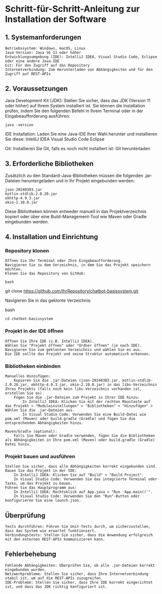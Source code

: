 # Schritt-für-Schritt-Anleitung zur Installation der Software
## 1. Systemanforderungen

    Betriebssystem: Windows, macOS, Linux
    Java-Version: Java SE 11 oder höher
    Entwicklungsumgebung (IDE): IntelliJ IDEA, Visual Studio Code, Eclipse oder eine andere Java-IDE
    Git: Für den Zugriff auf das Repository
    Internetverbindung: Zum Herunterladen von Abhängigkeiten und für den Zugriff auf REST-APIs

## 2. Voraussetzungen

Java Development Kit (JDK): Stellen Sie sicher, dass das JDK (Version 11 oder höher) auf Ihrem System installiert ist. Sie können die Installation prüfen, indem Sie den folgenden Befehl in Ihrem Terminal oder in der Eingabeaufforderung ausführen:

    java -version

IDE Installation: Laden Sie eine Java-IDE Ihrer Wahl herunter und installieren Sie diese:
    IntelliJ IDEA
    Visual Studio Code
    Eclipse

Git: Installieren Sie Git, falls es noch nicht installiert ist:
    Git herunterladen

## 3. Erforderliche Bibliotheken

Zusätzlich zu den Standard-Java-Bibliotheken müssen die folgenden .jar-Dateien heruntergeladen und in Ihr Projekt eingebunden werden:

    json-20240303.jar
    kotlin-stdlib-2.0.20.jar
    okhttp-4.9.3.jar
    okio-2.10.0.jar

Diese Bibliotheken können entweder manuell in das Projektverzeichnis kopiert oder über eine Build-Management-Tool wie Maven oder Gradle eingebunden werden.

## 4. Installation und Einrichtung
### Repository klonen

    Öffnen Sie Ihr Terminal oder Ihre Eingabeaufforderung.
    Navigieren Sie zu dem Verzeichnis, in dem Sie das Projekt speichern möchten.
    Klonen Sie das Repository von GitHub:

    bash

git clone https://github.com/IhrRepository/chatbot-basissystem.git

Navigieren Sie in das geklonte Verzeichnis:

bash

    cd chatbot-basissystem

### Projekt in der IDE öffnen

    Öffnen Sie Ihre IDE (z.B. IntelliJ IDEA).
    Wählen Sie "Projekt öffnen" oder "Ordner öffnen" (je nach IDE).
    Navigieren Sie zum geklonten Verzeichnis und wählen Sie es aus.
    Die IDE sollte das Projekt und seine Struktur automatisch erkennen.

### Bibliotheken einbinden

    Manuelles Hinzufügen:
        Kopieren Sie die .jar-Dateien (json-20240303.jar, kotlin-stdlib-2.0.20.jar, okhttp-4.9.3.jar, okio-2.10.0.jar) in das libs-Verzeichnis Ihres Projekts (falls noch kein libs-Verzeichnis vorhanden ist, erstellen Sie es).
        Fügen Sie die .jar-Dateien zum Projekt in Ihrer IDE hinzu:
            In IntelliJ IDEA: Klicken Sie mit der rechten Maustaste auf das Projekt > "Moduleinstellungen" > "Bibliotheken" > "Hinzufügen" > Wählen Sie die .jar-Dateien aus.
            In Visual Studio Code: Verwenden Sie eine Build-Datei wie pom.xml (Maven) oder build.gradle (Gradle) und fügen Sie die entsprechenden Abhängigkeiten hinzu.

    Maven/Gradle (optional):
        Falls Sie Maven oder Gradle verwenden, fügen Sie die Bibliotheken als Abhängigkeiten in Ihre pom.xml (Maven) oder build.gradle (Gradle) Datei hinzu.

### Projekt bauen und ausführen

    Stellen Sie sicher, dass alle Abhängigkeiten korrekt eingebunden sind.
    Bauen Sie das Projekt in der IDE:
        In IntelliJ IDEA: Klicken Sie auf "Build" > "Build Project".
        In Visual Studio Code: Verwenden Sie das integrierte Terminal oder Tasks, um das Projekt zu bauen.
    Führen Sie das Hauptprogramm aus:
        In IntelliJ IDEA: Rechtsklick auf App.java > "Run 'App.main()'".
        In Visual Studio Code: Verwenden Sie den "Run"-Button oder konfigurieren Sie eine launch.json.

## Überprüfung

    Tests durchführen: Führen Sie Unit-Tests durch, um sicherzustellen, dass das System wie erwartet funktioniert.
    Verbindungstests: Stellen Sie sicher, dass die Anwendung erfolgreich mit den externen REST-APIs kommunizieren kann.

## Fehlerbehebung

    Fehlende Abhängigkeiten: Überprüfen Sie, ob alle .jar-Dateien korrekt eingebunden wurden.
    Netzwerkprobleme: Stellen Sie sicher, dass Ihre Internetverbindung stabil ist, um auf die REST-APIs zuzugreifen.
    IDE-Probleme: Stellen Sie sicher, dass Ihre IDE korrekt eingerichtet ist, und dass das JDK richtig konfiguriert ist.